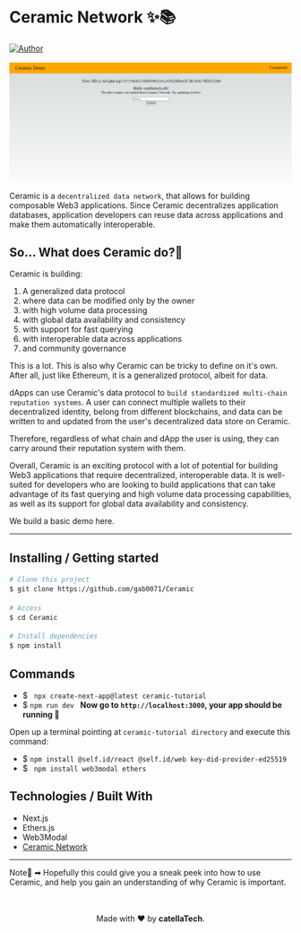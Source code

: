<h1 aling="center">Ceramic Network ✨📚 </h1>

  <a href="https://github.com/gab0071" target="_blank">
    <img alt="Author" src="https://img.shields.io/badge/made%20by-CatellaTech-blueviolet?style=flat-square">
  </a>
 

  <br>
  <br>

<img src="./img/img.png">

Ceramic is a `decentralized data network`, that allows for building composable Web3 applications. Since Ceramic decentralizes application databases, application developers can reuse data across applications and make them automatically interoperable.

<h2> So... What does Ceramic do?🤔</h2>
Ceramic is building:

1. A generalized data protocol
2. where data can be modified only by the owner
3. with high volume data processing
4. with global data availability and consistency
5. with support for fast querying
6. with interoperable data across applications
7. and community governance

This is a lot. This is also why Ceramic can be tricky to define on it's own. After all, just like Ethereum, it is a generalized protocol, albeit for data. 

dApps can use Ceramic's data protocol to `build standardized multi-chain reputation systems`. A user can connect multiple wallets to their decentralized identity, belong from different blockchains, and data can be written to and updated from the user's decentralized data store on Ceramic.

Therefore, regardless of what chain and dApp the user is using, they can carry around their reputation system with them.

Overall, Ceramic is an exciting protocol with a lot of potential for building Web3 applications that require decentralized, interoperable data. It is well-suited for developers who are looking to build applications that can take advantage of its fast querying and high volume data processing capabilities, as well as its support for global data availability and consistency.

We build a basic demo here.
<hr>
<h2> Installing / Getting started </h2>

```bash
# Clone this project
$ git clone https://github.com/gab0071/Ceramic

# Access
$ cd Ceramic

# Install dependencies
$ npm install

``` 

<h2>Commands</h2>

- $ ``` npx create-next-app@latest ceramic-tutorial```
- $ ```npm run dev ``` 
<strong>Now go to `http://localhost:3000`, your app should be running </strong>🤘

Open up a terminal pointing at `ceramic-tutorial directory` and execute this command:
- $  ```npm install @self.id/react @self.id/web key-did-provider-ed25519```
- $ ``` npm install web3modal ethers```


<h2> Technologies / Built With </h2>

- Next.js
- Ethers.js
- Web3Modal
- <a href="https://ceramic.network/">Ceramic Network</a>
<hr>
Note🚨 ➡ Hopefully this could give you a sneak peek into how to use Ceramic, and help you gain an understanding of why Ceramic is important.
<br>
<br>

<p align="center">
<br/>
  Made with ❤️ by <b>catellaTech</b>.
</p>